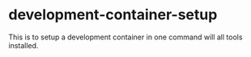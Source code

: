 # development-container-setup
This is to setup a development container in one command will all tools installed.
